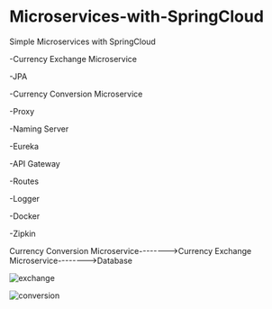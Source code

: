 # Microservices-with-SpringCloud

Simple Microservices with SpringCloud

-Currency Exchange Microservice

-JPA

-Currency Conversion Microservice

-Proxy

-Naming Server

-Eureka

-API Gateway

-Routes

-Logger

 -Docker
 
 -Zipkin



Currency Conversion Microservice-------->Currency Exchange Microservice-------->Database

![exchange](https://user-images.githubusercontent.com/84031734/208237993-6a6cb885-aa4e-42df-961d-8858017dbd22.png)

![conversion](https://user-images.githubusercontent.com/84031734/208237995-9fd1e18e-fbfe-4bee-b694-a653ae8791e6.png)
